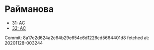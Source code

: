 # Райманова
- [31: AC](31.md)
- [32: AC](32.md)

Commit: 8a17e2d624a2c64b29e654c6d1226cd5664401d8
 fetched at: 20201128-003244
